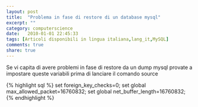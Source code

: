 ```yaml
---
layout: post
title:  "Problema in fase di restore di un database mysql"
excerpt: ""
category: computerscience
date:   2010-01-01 22:45:33
tags: [Articoli disponibili in lingua italiana,lang_it,MySQL]
comments: true
share: true
---
```


Se vi capita di avere problemi in fase di restore da un dump mysql provate a impostare queste variabili prima di lanciare il comando source

{% highlight sql %}
set foreign_key_checks=0;
set global max_allowed_packet=16760832;
set global net_buffer_length=16760832;
{% endhighlight %}

